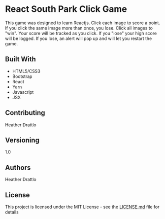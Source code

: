 # React South Park Click Game

This game was designed to learn Reactjs. Click each image to score a point. If you click the same
image more than once, you lose. Click all images to "win". Your score will be tracked as you click. 
If you "lose" your high score will be logged. If you lose, an alert will pop up and will let you restart the game. 


## Built With

* HTML5/CSS3
* Bootstrap
* React
* Yarn
* Javascript
* JSX

 

## Contributing

Heather Drattlo

## Versioning

1.0

## Authors

Heather Drattlo

## License

This project is licensed under the MIT License - see the [LICENSE.md](LICENSE.md) file for details
